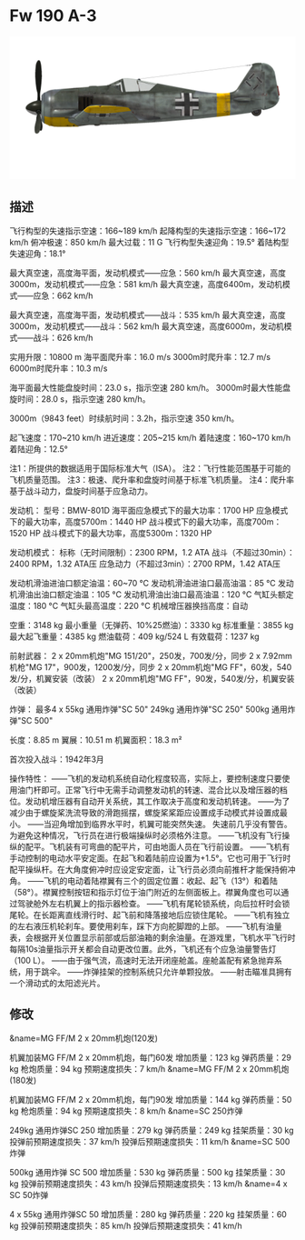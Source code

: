 # Fw 190 A-3

![fw190a3](../images/fw190a3.png)

## 描述

飞行构型的失速指示空速：166~189 km/h
起降构型的失速指示空速：166~172 km/h
俯冲极速：850 km/h
最大过载：11 G
飞行构型失速迎角：19.5°
着陆构型失速迎角：18.1°

最大真空速，高度海平面，发动机模式——应急：560 km/h
最大真空速，高度3000m，发动机模式——应急：581 km/h
最大真空速，高度6400m，发动机模式——应急：662 km/h

最大真空速，高度海平面，发动机模式——战斗：535 km/h
最大真空速，高度3000m，发动机模式——战斗：562 km/h
最大真空速，高度6000m，发动机模式——战斗：626 km/h

实用升限：10800 m
海平面爬升率：16.0 m/s
3000m时爬升率：12.7 m/s
6000m时爬升率：10.3 m/s

海平面最大性能盘旋时间：23.0 s，指示空速 280 km/h。
3000m时最大性能盘旋时间：28.0 s，指示空速 280 km/h。

3000m（9843 feet）时续航时间：3.2h，指示空速 350 km/h。

起飞速度：170~210 km/h
进近速度：205~215 km/h
着陆速度：160~170 km/h
着陆迎角：12.5°

注1：所提供的数据适用于国际标准大气（ISA）。
注2：飞行性能范围基于可能的飞机质量范围。
注3：极速、爬升率和盘旋时间基于标准飞机质量。
注4：爬升率基于战斗动力，盘旋时间基于应急动力。

发动机：
型号：BMW-801D
海平面应急模式下的最大功率：1700 HP
应急模式下的最大功率，高度5700m：1440 HP
战斗模式下的最大功率，高度700m：1520 HP
战斗模式下的最大功率，高度5300m：1320 HP

发动机模式：
标称（无时间限制）：2300 RPM，1.2 ATA
战斗（不超过30min）：2400 RPM，1.32 ATA压
应急动力（不超过3min）：2700 RPM，1.42 ATA压

发动机滑油进油口额定油温：60~70 °C
发动机滑油进油口最高油温：85 °C
发动机滑油出油口额定油温：105 °C
发动机滑油出油口最高油温：120 °C
气缸头额定温度：180 °C
气缸头最高温度：220 °C
机械增压器换挡高度：自动

空重：3148 kg
最小重量（无弹药、10%25燃油）：3330 kg
标准重量：3855 kg
最大起飞重量：4385 kg
燃油载荷：409 kg/524 L
有效载荷：1237 kg

前射武器：
2 x 20mm机炮"MG 151/20"，250发，700发/分，同步
2 x 7.92mm机枪"MG 17"，900发，1200发/分，同步
2 x 20mm机炮"MG FF"，60发，540发/分，机翼安装（改装）
2 x 20mm机炮"MG FF"，90发，540发/分，机翼安装（改装）

炸弹：
最多4 x 55kg 通用炸弹"SC 50"
249kg 通用炸弹"SC 250"
500kg 通用炸弹"SC 500"

长度：8.85 m
翼展：10.51 m
机翼面积：18.3 m²

首次投入战斗：1942年3月

操作特性：
——飞机的发动机系统自动化程度较高，实际上，要控制速度只要使用油门杆即可。正常飞行中无需手动调整发动机的转速、混合比以及增压器的档位。发动机增压器有自动开关系统，其工作取决于高度和发动机转速。
——为了减少由于螺旋桨洗流导致的滑跑摇摆，螺旋桨桨距应设置成手动模式并设置成最小。
——当迎角增加到临界水平时，机翼可能突然失速。 失速前几乎没有警告。为避免这种情况，飞行员在进行极端操纵时必须格外注意。
——飞机没有飞行操纵的配平。飞机装有可弯曲的配平片，可由地面人员在飞行前设置。
——飞机有手动控制的电动水平安定面。在起飞和着陆前应设置为+1.5°。它也可用于飞行时配平操纵杆。在大角度俯冲时应设定安定面，让飞行员必须向前推杆才能保持俯冲角。
——飞机的电动着陆襟翼有三个的固定位置：收起、起飞（13°）和着陆（58°）。襟翼控制按钮和指示灯位于油门附近的左侧面板上。襟翼角度也可以通过驾驶舱外左右机翼上的指示器检查。
——飞机有尾轮锁系统，向后拉杆时会锁尾轮。在长距离直线滑行时、起飞前和降落接地后应锁住尾轮。
——飞机有独立的左右液压机轮刹车。要使用刹车，踩下方向舵脚蹬的上部。
——飞机有油量表，会根据开关位置显示前部或后部油箱的剩余油量。在游戏里，飞机水平飞行时每隔10s油量指示开关都会自动更改位置。此外，飞机还有个应急油量警告灯（100 L）。
——由于强气流，高速时无法开闭座舱盖。座舱盖配有紧急抛弃系统，用于跳伞。
——炸弹挂架的控制系统只允许单颗投放。
——射击瞄准具拥有一个滑动式的太阳滤光片。

## 修改

&name=MG FF/M 2 x 20mm机炮(120发)

机翼加装MG FF/M 2 x 20mm机炮，每门60发
增加质量：123 kg
弹药质量：29 kg
枪炮质量：94 kg
预期速度损失：7 km/h
&name=MG FF/M 2 x 20mm机炮(180发)

机翼加装MG FF/M 2 x 20mm机炮，每门90发
增加质量：144 kg
弹药质量：50 kg
枪炮质量：94 kg
预期速度损失：8 km/h
&name=SC 250炸弹

249kg 通用炸弹SC 250
增加质量：279 kg
弹药质量：249 kg
挂架质量：30 kg
投弹前预期速度损失：37 km/h
投弹后预期速度损失：11 km/h
&name=SC 500炸弹

500kg 通用炸弹 SC 500
增加质量：530 kg
弹药质量：500 kg
挂架质量：30 kg
投弹前预期速度损失：43 km/h
投弹后预期速度损失：13 km/h
&name=4 x SC 50炸弹

4 x 55kg 通用炸弹SC 50
增加质量：280 kg
弹药质量：220 kg
挂架质量：60 kg
投弹前预期速度损失：85 km/h
投弹后预期速度损失：41 km/h